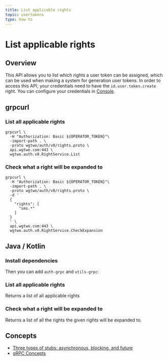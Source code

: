```yaml
---
title: List applicable rights
topic: usertokens
type: how-to
---
```


# List applicable rights

## Overview

This API allows you to list which rights a user token can be assigned, which can be used when making a system for
generation user tokens. In order to access this API, your credentials need to have the `id.user.token.create` right.
You can configure your credentials in [Console](https://console.wgtwo.com/api-keys-redirect).

<slot name="auth" />

## grpcurl

### List all applicable rights
```shell script
grpcurl \
  -H "Authorization: Basic ${OPERATOR_TOKEN}"\
  -import-path . \
  -proto wgtwo/auth/v0/rights.proto \
  api.wgtwo.com:443 \
  wgtwo.auth.v0.RightService.List
```

### Check what a right will be expanded to
```shell script
grpcurl \
  -H "Authorization: Basic ${OPERATOR_TOKEN}"\
  -import-path . \
  -proto wgtwo/auth/v0/rights.proto \
  -d '
  {
    "rights": [
      "sms.*"
    ]
  }
  ' \
  api.wgtwo.com:443 \
  wgtwo.auth.v0.RightService.CheckExpansion
```

## Java / Kotlin

### Install dependencies
<JitpackDependency />

Then you can add `auth-grpc` and `utils-grpc`:

<ClientDependencies :clients="['auth-grpc', 'utils-grpc']"/>

### List all applicable rights
Returns a list of all applicable rights

<GithubCode fileUrl="https://github.com/working-group-two/docs.wgtwo.com/blob/master/examples/rights/src/main/kotlin/ListRights.kt" language="kotlin" />

### Check what a right will be expanded to
Returns a list of all the rights the given rights will be expanded to.

<GithubCode fileUrl="https://github.com/working-group-two/docs.wgtwo.com/blob/master/examples/rights/src/main/kotlin/CheckExpansion.kt" language="kotlin" />

## Concepts
* [Three types of stubs: asynchronous, blocking, and future](https://grpc.io/docs/reference/java/generated-code/)
* [gRPC Concepts](https://grpc.io/docs/guides/concepts/)
